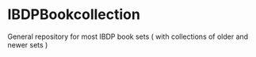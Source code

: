 # IBDPBookcollection
General repository for most IBDP book sets ( with collections of older and newer sets )
